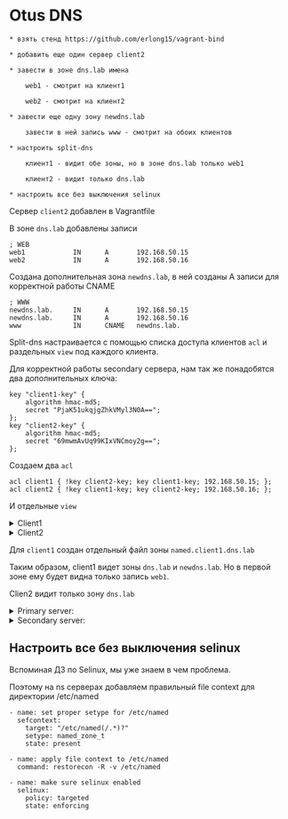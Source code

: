 # Otus DNS

```
* взять стенд https://github.com/erlong15/vagrant-bind

* добавить еще один сервер client2

* завести в зоне dns.lab имена

    web1 - смотрит на клиент1

    web2 - смотрит на клиент2

* завести еще одну зону newdns.lab

    завести в ней запись www - смотрит на обоих клиентов

* настроить split-dns

    клиент1 - видит обе зоны, но в зоне dns.lab только web1

    клиент2 - видит только dns.lab

* настроить все без выключения selinux
```

Сервер `client2` добавлен в Vagrantfile

В зоне `dns.lab` добавлены записи
```
; WEB
web1            IN      A       192.168.50.15
web2            IN      A       192.168.50.16
```

Создана дополнительная зона `newdns.lab`, в ней созданы A записи для корректной работы CNAME
```
; WWW
newdns.lab.     IN      A       192.168.50.15
newdns.lab.     IN      A       192.168.50.16
www             IN      CNAME   newdns.lab.
```

Split-dns настраивается с помощью списка доступа клиентов `acl` и раздельных `view` под каждого клиента.

Для корректной работы secondary сервера, нам так же понадобятся два дополнительных ключа:

```
key "client1-key" {
    algorithm hmac-md5;
    secret "PjaK51ukqjgZhkVMyl3N0A==";
};
key "client2-key" {
    algorithm hmac-md5;
    secret "69mwmAvUq99KIxVNCmoy2g==";
};
```


Создаем два `acl`

```
acl client1 { !key client2-key; key client1-key; 192.168.50.15; };
acl client2 { !key client1-key; key client2-key; 192.168.50.16; };
```

И отдельные `view`

<details>
<summary>Client1</summary>

    view "client1" {
        match-clients { client1; };

        // dns.lab zone
        zone "dns.lab" {
            type master;
            file "/etc/named/named.client1.dns.lab";
            also-notify { 192.168.50.11 key client1-key; };
        };

        // dns.lab zone reverse
        zone "50.168.192.in-addr.arpa" {
            type master;
            file "/etc/named/named.client1.dns.lab.rev";
            also-notify { 192.168.50.11 key client1-key; };
        };

        // newdns.lab zone
        zone "newdns.lab" {
            type master;
            file "/etc/named/named.newdns.lab";
            also-notify { 192.168.50.11 key client1-key; };
        };
    };
</details>


<details>
<summary>Client2</summary>

    view "client2" {
        match-clients { client2; };

        // dns.lab zone
        zone "dns.lab" {
            type master;
            file "/etc/named/named.dns.lab";
            also-notify { 192.168.50.11 key client2-key; };
        };

        // dns.lab zone reverse
        zone "50.168.192.in-addr.arpa" {
            type master;
            file "/etc/named/named.dns.lab.rev";
            also-notify { 192.168.50.11 key client2-key; };
        };
    };
</details>

Для `client1` создан отдельный файл зоны `named.client1.dns.lab`

Таким образом, client1 видет зоны `dns.lab` и `newdns.lab`. Но в первой зоне ему будет видна только запись `web1`.

Clien2 видит только зону `dns.lab`

<details>
<summary>Primary server:</summary>

    [vagrant@client1 ~]$ dig any web1.dns.lab

    ; <<>> DiG 9.11.4-P2-RedHat-9.11.4-26.P2.el7_9.7 <<>> any web1.dns.lab
    ;; global options: +cmd
    ;; Got answer:
    ;; ->>HEADER<<- opcode: QUERY, status: NOERROR, id: 13818
    ;; flags: qr aa rd ra; QUERY: 1, ANSWER: 1, AUTHORITY: 2, ADDITIONAL: 3

    ;; OPT PSEUDOSECTION:
    ; EDNS: version: 0, flags:; udp: 4096
    ;; QUESTION SECTION:
    ;web1.dns.lab.			IN	ANY

    ;; ANSWER SECTION:
    web1.dns.lab.		3600	IN	A	192.168.50.15

    ;; AUTHORITY SECTION:
    dns.lab.		3600	IN	NS	ns02.dns.lab.
    dns.lab.		3600	IN	NS	ns01.dns.lab.

    ;; ADDITIONAL SECTION:
    ns01.dns.lab.		3600	IN	A	192.168.50.10
    ns02.dns.lab.		3600	IN	A	192.168.50.11

    ;; Query time: 0 msec
    ;; SERVER: 192.168.50.10#53(192.168.50.10)
    ;; WHEN: Thu Nov 11 10:15:30 UTC 2021
    ;; MSG SIZE  rcvd: 127


    [vagrant@client1 ~]$ ping web1.dns.lab
    PING web1.dns.lab (192.168.50.15) 56(84) bytes of data.
    64 bytes from web1.dns.lab (192.168.50.15): icmp_seq=1 ttl=64 time=0.020 ms
    64 bytes from web1.dns.lab (192.168.50.15): icmp_seq=2 ttl=64 time=0.044 ms
    64 bytes from web1.dns.lab (192.168.50.15): icmp_seq=3 ttl=64 time=0.050 ms
    [vagrant@client1 ~]$ ping web2.dns.lab
    ping: web2.dns.lab: Name or service not known
    [vagrant@client1 ~]$ ping www.newdns.lab
    PING newdns.lab (192.168.50.15) 56(84) bytes of data.
    64 bytes from web1.dns.lab (192.168.50.15): icmp_seq=1 ttl=64 time=0.024 ms
    64 bytes from web1.dns.lab (192.168.50.15): icmp_seq=2 ttl=64 time=0.066 ms
    64 bytes from web1.dns.lab (192.168.50.15): icmp_seq=3 ttl=64 time=0.048 ms
    [vagrant@client2 ~]$ ping web1.dns.lab
    PING web1.dns.lab (192.168.50.15) 56(84) bytes of data.
    64 bytes from web1.dns.lab (192.168.50.15): icmp_seq=1 ttl=64 time=0.462 ms
    64 bytes from web1.dns.lab (192.168.50.15): icmp_seq=2 ttl=64 time=0.520 ms
    64 bytes from web1.dns.lab (192.168.50.15): icmp_seq=3 ttl=64 time=0.542 ms
    [vagrant@client2 ~]$ ping web2.dns.lab
    PING web2.dns.lab (192.168.50.16) 56(84) bytes of data.
    64 bytes from web2.dns.lab (192.168.50.16): icmp_seq=1 ttl=64 time=0.016 ms
    64 bytes from web2.dns.lab (192.168.50.16): icmp_seq=2 ttl=64 time=0.045 ms
    64 bytes from web2.dns.lab (192.168.50.16): icmp_seq=3 ttl=64 time=0.047 ms
    [vagrant@client2 ~]$ ping www.newdns.lab
    ping: www.newdns.lab: Name or service not known
</details>

<details>
<summary>Secondary server:</summary>

    [vagrant@client1 ~]$ dig any web1.dns.lab

    ; <<>> DiG 9.11.4-P2-RedHat-9.11.4-26.P2.el7_9.7 <<>> any web1.dns.lab
    ;; global options: +cmd
    ;; Got answer:
    ;; ->>HEADER<<- opcode: QUERY, status: NOERROR, id: 42397
    ;; flags: qr aa rd ra; QUERY: 1, ANSWER: 1, AUTHORITY: 2, ADDITIONAL: 3

    ;; OPT PSEUDOSECTION:
    ; EDNS: version: 0, flags:; udp: 4096
    ;; QUESTION SECTION:
    ;web1.dns.lab.			IN	ANY

    ;; ANSWER SECTION:
    web1.dns.lab.		3600	IN	A	192.168.50.15

    ;; AUTHORITY SECTION:
    dns.lab.		3600	IN	NS	ns02.dns.lab.
    dns.lab.		3600	IN	NS	ns01.dns.lab.

    ;; ADDITIONAL SECTION:
    ns01.dns.lab.		3600	IN	A	192.168.50.10
    ns02.dns.lab.		3600	IN	A	192.168.50.11

    ;; Query time: 1 msec
    ;; SERVER: 192.168.50.11#53(192.168.50.11)
    ;; WHEN: Thu Nov 11 10:16:21 UTC 2021
    ;; MSG SIZE  rcvd: 127
    [vagrant@client1 ~]$ ping web1.dns.lab
    PING web1.dns.lab (192.168.50.15) 56(84) bytes of data.
    64 bytes from web1.dns.lab (192.168.50.15): icmp_seq=1 ttl=64 time=0.015 ms
    64 bytes from web1.dns.lab (192.168.50.15): icmp_seq=2 ttl=64 time=0.059 ms
    64 bytes from web1.dns.lab (192.168.50.15): icmp_seq=3 ttl=64 time=0.061 ms
    [vagrant@client1 ~]$ ping web2.dns.lab
    ping: web2.dns.lab: Name or service not known
    [vagrant@client1 ~]$ ping www.newdns.lab
    PING newdns.lab (192.168.50.15) 56(84) bytes of data.
    64 bytes from web1.dns.lab (192.168.50.15): icmp_seq=1 ttl=64 time=0.015 ms
    64 bytes from web1.dns.lab (192.168.50.15): icmp_seq=2 ttl=64 time=0.043 ms
    64 bytes from web1.dns.lab (192.168.50.15): icmp_seq=3 ttl=64 time=0.051 ms
    [vagrant@client2 ~]$ ping web1.dns.lab
    PING web1.dns.lab (192.168.50.15) 56(84) bytes of data.
    64 bytes from web1.dns.lab (192.168.50.15): icmp_seq=1 ttl=64 time=0.462 ms
    64 bytes from web1.dns.lab (192.168.50.15): icmp_seq=2 ttl=64 time=0.520 ms
    64 bytes from web1.dns.lab (192.168.50.15): icmp_seq=3 ttl=64 time=0.542 ms
    [vagrant@client2 ~]$ ping web2.dns.lab
    PING web2.dns.lab (192.168.50.16) 56(84) bytes of data.
    64 bytes from web2.dns.lab (192.168.50.16): icmp_seq=1 ttl=64 time=0.016 ms
    64 bytes from web2.dns.lab (192.168.50.16): icmp_seq=2 ttl=64 time=0.045 ms
    64 bytes from web2.dns.lab (192.168.50.16): icmp_seq=3 ttl=64 time=0.047 ms
    [vagrant@client2 ~]$ ping www.newdns.lab
    ping: www.newdns.lab: Name or service not known
</details>


## Настроить все без выключения selinux

Вспоминая ДЗ по Selinux, мы уже знаем в чем проблема.

Поэтому на ns серверах добавляем правильный file context для директории /etc/named
```
- name: set proper setype for /etc/named
  sefcontext:
    target: "/etc/named(/.*)?"
    setype: named_zone_t
    state: present

- name: apply file context to /etc/named
  command: restorecon -R -v /etc/named

- name: make sure selinux enabled
  selinux:
    policy: targeted
    state: enforcing
```
